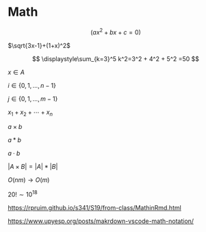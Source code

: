 # Math


$$(ax^2 + bx + c = 0)$$

$\sqrt{3x-1}+(1+x)^2$


$$
\displaystyle\sum_{k=3}^5 k^2=3^2 + 4^2 + 5^2 =50
$$

$x \in A$

$i \in \{0,1,...,n-1\}$

$j \in \{0,1,...,m-1\}$

$x_{1} + x_{2} + \cdots + x_{n}$

$a \times b$

$a \ast b$

$a \cdot b$

$|A \times B| = |A| \ast |B|$

$O(nm) \rightarrow O(m)$

$20! \sim 10^{18}$

https://rpruim.github.io/s341/S19/from-class/MathinRmd.html

https://www.upyesp.org/posts/makrdown-vscode-math-notation/

